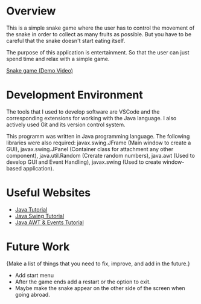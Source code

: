 # Overview

This is a simple snake game where the user has to control the movement of the snake in order to collect as many fruits as possible. But you have to be careful that the snake doesn't start eating itself.

The purpose of this application is entertainment. So that the user can just spend time and relax with a simple game.

[Snake game (Demo Video)](https://youtu.be/QGD9fhiAYm0)

# Development Environment

The tools that I used to develop software are VSCode and the corresponding extensions for working with the Java language. I also actively used Git and its version control system.

This programm was written in Java programming language. The following libraries were also required: javax.swing.JFrame (Main window to create a GUI), javax.swing.JPanel (Container class for attachment any other component), java.util.Random (Crerate random numbers), java.awt (Used to develop GUI and Event Handling), javax.swing (Used to create window-based application).


# Useful Websites

* [Java Tutorial](https://www.w3schools.com/java/default.asp)
* [Java Swing Tutorial](https://www.javatpoint.com/java-swing)
* [Java AWT & Events Tutorial](https://www.javatpoint.com/java-awt)

# Future Work

{Make a list of things that you need to fix, improve, and add in the future.}
* Add start menu
* After the game ends add a restart or the option to exit.
* Maybe make the snake appear on the other side of the screen when going abroad.